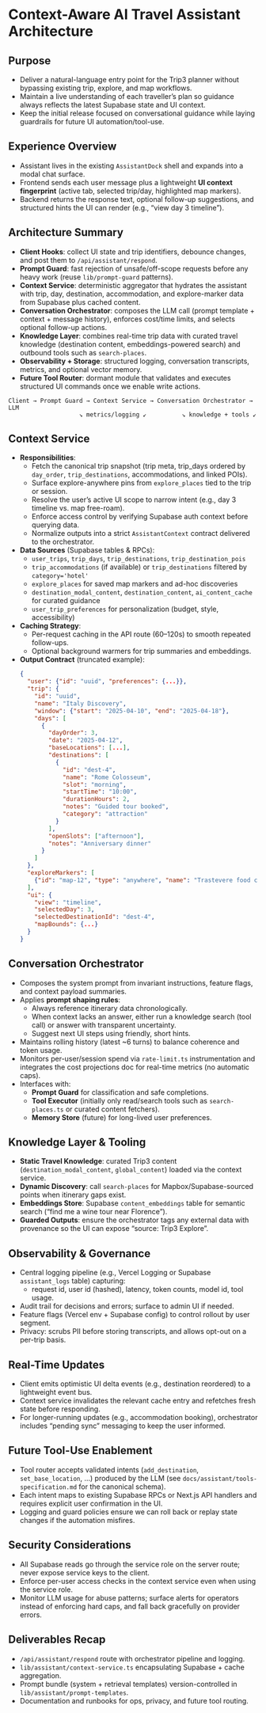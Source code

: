 # Context-Aware AI Travel Assistant Architecture

## Purpose
- Deliver a natural-language entry point for the Trip3 planner without bypassing existing trip, explore, and map workflows.
- Maintain a live understanding of each traveller’s plan so guidance always reflects the latest Supabase state and UI context.
- Keep the initial release focused on conversational guidance while laying guardrails for future UI automation/tool-use.

## Experience Overview
- Assistant lives in the existing `AssistantDock` shell and expands into a modal chat surface.
- Frontend sends each user message plus a lightweight **UI context fingerprint** (active tab, selected trip/day, highlighted map markers).
- Backend returns the response text, optional follow-up suggestions, and structured hints the UI can render (e.g., “view day 3 timeline”).

## Architecture Summary
- **Client Hooks**: collect UI state and trip identifiers, debounce changes, and post them to `/api/assistant/respond`.
- **Prompt Guard**: fast rejection of unsafe/off-scope requests before any heavy work (reuse `lib/prompt-guard` patterns).
- **Context Service**: deterministic aggregator that hydrates the assistant with trip, day, destination, accommodation, and explore-marker data from Supabase plus cached content.
- **Conversation Orchestrator**: composes the LLM call (prompt template + context + message history), enforces cost/time limits, and selects optional follow-up actions.
- **Knowledge Layer**: combines real-time trip data with curated travel knowledge (destination content, embeddings-powered search) and outbound tools such as `search-places`.
- **Observability + Storage**: structured logging, conversation transcripts, metrics, and optional vector memory.
- **Future Tool Router**: dormant module that validates and executes structured UI commands once we enable write actions.

```
Client → Prompt Guard → Context Service → Conversation Orchestrator → LLM
                    ↘ metrics/logging ↙          ↘ knowledge + tools ↙
```

## Context Service
- **Responsibilities**:
  - Fetch the canonical trip snapshot (trip meta, trip_days ordered by `day_order`, `trip_destinations`, accommodations, and linked POIs).
  - Surface explore-anywhere pins from `explore_places` tied to the trip or session.
  - Resolve the user’s active UI scope to narrow intent (e.g., day 3 timeline vs. map free-roam).
  - Enforce access control by verifying Supabase auth context before querying data.
  - Normalize outputs into a strict `AssistantContext` contract delivered to the orchestrator.
- **Data Sources** (Supabase tables & RPCs):
  - `user_trips`, `trip_days`, `trip_destinations`, `trip_destination_pois`
  - `trip_accommodations` (if available) or `trip_destinations` filtered by `category='hotel'`
  - `explore_places` for saved map markers and ad-hoc discoveries
  - `destination_modal_content`, `destination_content`, `ai_content_cache` for curated guidance
  - `user_trip_preferences` for personalization (budget, style, accessibility)
- **Caching Strategy**:
  - Per-request caching in the API route (60–120s) to smooth repeated follow-ups.
  - Optional background warmers for trip summaries and embeddings.
- **Output Contract** (truncated example):
  ```json
  {
    "user": {"id": "uuid", "preferences": {...}},
    "trip": {
      "id": "uuid",
      "name": "Italy Discovery",
      "window": {"start": "2025-04-10", "end": "2025-04-18"},
      "days": [
        {
          "dayOrder": 3,
          "date": "2025-04-12",
          "baseLocations": [...],
          "destinations": [
            {
              "id": "dest-4",
              "name": "Rome Colosseum",
              "slot": "morning",
              "startTime": "10:00",
              "durationHours": 2,
              "notes": "Guided tour booked",
              "category": "attraction"
            }
          ],
          "openSlots": ["afternoon"],
          "notes": "Anniversary dinner"
        }
      ]
    },
    "exploreMarkers": [
      {"id": "map-12", "type": "anywhere", "name": "Trastevere food crawl", "coordinates": [12.467, 41.889]}
    ],
    "ui": {
      "view": "timeline",
      "selectedDay": 3,
      "selectedDestinationId": "dest-4",
      "mapBounds": {...}
    }
  }
  ```

## Conversation Orchestrator
- Composes the system prompt from invariant instructions, feature flags, and context payload summaries.
- Applies **prompt shaping rules**:
  - Always reference itinerary data chronologically.
  - When context lacks an answer, either run a knowledge search (tool call) or answer with transparent uncertainty.
  - Suggest next UI steps using friendly, short hints.
- Maintains rolling history (latest ~6 turns) to balance coherence and token usage.
- Monitors per-user/session spend via `rate-limit.ts` instrumentation and integrates the cost projections doc for real-time metrics (no automatic caps).
- Interfaces with:
  - **Prompt Guard** for classification and safe completions.
  - **Tool Executor** (initially only read/search tools such as `search-places.ts` or curated content fetchers).
  - **Memory Store** (future) for long-lived user preferences.

## Knowledge Layer & Tooling
- **Static Travel Knowledge**: curated Trip3 content (`destination_modal_content`, `global_content`) loaded via the context service.
- **Dynamic Discovery**: call `search-places` for Mapbox/Supabase-sourced points when itinerary gaps exist.
- **Embeddings Store**: Supabase `content_embeddings` table for semantic search (“find me a wine tour near Florence”).
- **Guarded Outputs**: ensure the orchestrator tags any external data with provenance so the UI can expose “source: Trip3 Explore”.

## Observability & Governance
- Central logging pipeline (e.g., Vercel Logging or Supabase `assistant_logs` table) capturing:
  - request id, user id (hashed), latency, token counts, model id, tool usage.
- Audit trail for decisions and errors; surface to admin UI if needed.
- Feature flags (Vercel env + Supabase config) to control rollout by user segment.
- Privacy: scrubs PII before storing transcripts, and allows opt-out on a per-trip basis.

## Real-Time Updates
- Client emits optimistic UI delta events (e.g., destination reordered) to a lightweight event bus.
- Context service invalidates the relevant cache entry and refetches fresh state before responding.
- For longer-running updates (e.g., accommodation booking), orchestrator includes “pending sync” messaging to keep the user informed.

## Future Tool-Use Enablement
- Tool router accepts validated intents (`add_destination`, `set_base_location`, …) produced by the LLM (see `docs/assistant/tools-specification.md` for the canonical schema).
- Each intent maps to existing Supabase RPCs or Next.js API handlers and requires explicit user confirmation in the UI.
- Logging and guard policies ensure we can roll back or replay state changes if the automation misfires.

## Security Considerations
- All Supabase reads go through the service role on the server route; never expose service keys to the client.
- Enforce per-user access checks in the context service even when using the service role.
- Monitor LLM usage for abuse patterns; surface alerts for operators instead of enforcing hard caps, and fall back gracefully on provider errors.

## Deliverables Recap
- `/api/assistant/respond` route with orchestrator pipeline and logging.
- `lib/assistant/context-service.ts` encapsulating Supabase + cache aggregation.
- Prompt bundle (system + retrieval templates) version-controlled in `lib/assistant/prompt-templates`.
- Documentation and runbooks for ops, privacy, and future tool routing.
